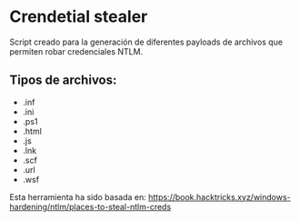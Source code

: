 # Crendetial stealer

Script creado para la generación de diferentes payloads de archivos que permiten robar credenciales NTLM.

## Tipos de archivos:

* .inf
* .ini
* .ps1
* .html
* .js
* .lnk
* .scf
* .url
* .wsf

Esta herramienta ha sido basada en: https://book.hacktricks.xyz/windows-hardening/ntlm/places-to-steal-ntlm-creds
